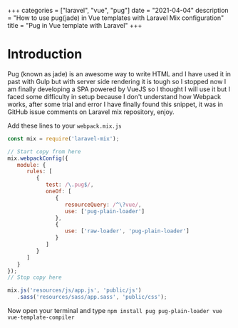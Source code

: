+++
categories = ["laravel", "vue", "pug"]
date = "2021-04-04"
description = "How to use pug(jade) in Vue templates with Laravel Mix configuration"
title = "Pug in Vue template with Laravel"
+++

# Introduction

Pug (known as jade) is an awesome way to write HTML and I have used it in past with Gulp but with server side rendering it is tough so I stopped now I am finally developing a SPA powered by VueJS so I thought I will use it but I faced some difficulty in setup because I don't understand how Webpack works, after some trial and error I have finally found this snippet, it was in GitHub issue comments on Laravel mix repository, enjoy.

Add these lines to your `webpack.mix.js`

```js
const mix = require('laravel-mix');

// Start copy from here
mix.webpackConfig({
   module: {
      rules: [
         {
            test: /\.pug$/,
            oneOf: [
               {
                  resourceQuery: /^\?vue/,
                  use: ['pug-plain-loader']
               },
               {
                  use: ['raw-loader', 'pug-plain-loader']
               }
            ]
         }
      ]
   }
});
// Stop copy here

mix.js('resources/js/app.js', 'public/js')
   .sass('resources/sass/app.sass', 'public/css');
```

Now open your terminal and type `npm install pug pug-plain-loader vue vue-template-compiler`